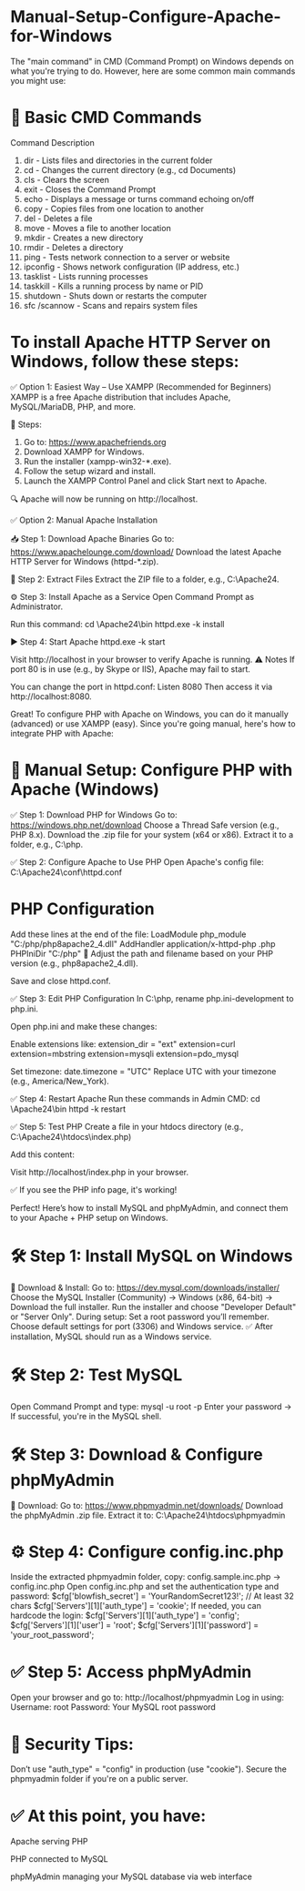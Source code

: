 # Manual-Setup-Configure-Apache-for-Windows
The "main command" in CMD (Command Prompt) on Windows depends on what you're trying to do. However, here are some common main commands you might use:

# 🔧 Basic CMD Commands
Command	Description
1. dir -	Lists files and directories in the current folder
2. cd - Changes the current directory (e.g., cd Documents)
3. cls - Clears the screen
4. exit - Closes the Command Prompt
5. echo - Displays a message or turns command echoing on/off
6. copy - Copies files from one location to another
7. del - Deletes a file
8. move - Moves a file to another location
9. mkdir - Creates a new directory
10. rmdir - Deletes a directory
11. ping - Tests network connection to a server or website
12. ipconfig - Shows network configuration (IP address, etc.)
13. tasklist - Lists running processes
14. taskkill - Kills a running process by name or PID
15. shutdown - Shuts down or restarts the computer
16. sfc /scannow - Scans and repairs system files

# To install Apache HTTP Server on Windows, follow these steps:

✅ Option 1: Easiest Way – Use XAMPP (Recommended for Beginners)
XAMPP is a free Apache distribution that includes Apache, MySQL/MariaDB, PHP, and more.

🔧 Steps:
1. Go to: https://www.apachefriends.org
2. Download XAMPP for Windows.
3. Run the installer (xampp-win32-*.exe).
4. Follow the setup wizard and install.
5. Launch the XAMPP Control Panel and click Start next to Apache.

🔍 Apache will now be running on http://localhost.

✅ Option 2: Manual Apache Installation

📥 Step 1: Download Apache Binaries
Go to: https://www.apachelounge.com/download/
Download the latest Apache HTTP Server for Windows (httpd-*.zip).

📂 Step 2: Extract Files
Extract the ZIP file to a folder, e.g., C:\Apache24.

⚙️ Step 3: Install Apache as a Service
Open Command Prompt as Administrator.

Run this command:
cd \Apache24\bin
httpd.exe -k install

▶️ Step 4: Start Apache
httpd.exe -k start

Visit http://localhost in your browser to verify Apache is running.
⚠️ Notes
If port 80 is in use (e.g., by Skype or IIS), Apache may fail to start.

You can change the port in httpd.conf:
Listen 8080
Then access it via http://localhost:8080.

Great! To configure PHP with Apache on Windows, you can do it manually (advanced) or use XAMPP (easy). Since you're going manual, here's how to integrate PHP with Apache:

# 🔧 Manual Setup: Configure PHP with Apache (Windows)

✅ Step 1: Download PHP for Windows
Go to: https://windows.php.net/download
Choose a Thread Safe version (e.g., PHP 8.x).
Download the .zip file for your system (x64 or x86).
Extract it to a folder, e.g., C:\php.

✅ Step 2: Configure Apache to Use PHP
Open Apache's config file:
C:\Apache24\conf\httpd.conf

# PHP Configuration
Add these lines at the end of the file:
LoadModule php_module "C:/php/php8apache2_4.dll"
AddHandler application/x-httpd-php .php
PHPIniDir "C:/php"
🔁 Adjust the path and filename based on your PHP version (e.g., php8apache2_4.dll).

Save and close httpd.conf.

✅ Step 3: Edit PHP Configuration
In C:\php, rename php.ini-development to php.ini.

Open php.ini and make these changes:

Enable extensions like:
extension_dir = "ext"
extension=curl
extension=mbstring
extension=mysqli
extension=pdo_mysql

Set timezone:
date.timezone = "UTC"
Replace UTC with your timezone (e.g., America/New_York).

✅ Step 4: Restart Apache
Run these commands in Admin CMD:
cd \Apache24\bin
httpd -k restart

✅ Step 5: Test PHP
Create a file in your htdocs directory (e.g., C:\Apache24\htdocs\index.php)

Add this content:
<?php phpinfo(); ?>
Visit http://localhost/index.php in your browser.

✅ If you see the PHP info page, it's working!

Perfect! Here’s how to install MySQL and phpMyAdmin, and connect them to your Apache + PHP setup on Windows.

# 🛠 Step 1: Install MySQL on Windows
🔽 Download & Install:
Go to: https://dev.mysql.com/downloads/installer/
Choose the MySQL Installer (Community) → Windows (x86, 64-bit) → Download the full installer.
Run the installer and choose "Developer Default" or "Server Only".
During setup:
Set a root password you’ll remember.
Choose default settings for port (3306) and Windows service.
✅ After installation, MySQL should run as a Windows service.

# 🛠 Step 2: Test MySQL
Open Command Prompt and type:
mysql -u root -p
Enter your password → If successful, you're in the MySQL shell.

# 🛠 Step 3: Download & Configure phpMyAdmin
🔽 Download:
Go to: https://www.phpmyadmin.net/downloads/
Download the phpMyAdmin .zip file.
Extract it to:
C:\Apache24\htdocs\phpmyadmin

# ⚙️ Step 4: Configure config.inc.php
Inside the extracted phpmyadmin folder, copy:
config.sample.inc.php → config.inc.php
Open config.inc.php and set the authentication type and password:
$cfg['blowfish_secret'] = 'YourRandomSecret123!'; // At least 32 chars
$cfg['Servers'][1]['auth_type'] = 'cookie';
If needed, you can hardcode the login:
$cfg['Servers'][1]['auth_type'] = 'config';
$cfg['Servers'][1]['user'] = 'root';
$cfg['Servers'][1]['password'] = 'your_root_password';

# ✅ Step 5: Access phpMyAdmin
Open your browser and go to:
http://localhost/phpmyadmin
Log in using:
Username: root
Password: Your MySQL root password

# 🔐 Security Tips:
Don’t use "auth_type" = "config" in production (use "cookie").
Secure the phpmyadmin folder if you're on a public server.

# ✅ At this point, you have:

Apache serving PHP

PHP connected to MySQL

phpMyAdmin managing your MySQL database via web interface
